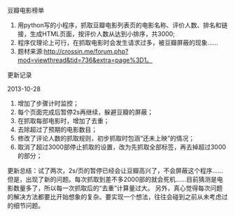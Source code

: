 豆瓣电影榜单

1. 用python写的小程序，抓取豆瓣电影列表页的电影名称、评价人数、排名和链接，生成HTML页面，按评价人数从达到小排序，共3000;
2. 程序仅理论上可行，在抓取电影时会发生请求过多，被豆瓣屏蔽的现象……
3. 题材来源:http://crossin.me/forum.php?mod=viewthread&tid=736&extra=page%3D1。

更新记录

2013-10-28

1. 增加了步骤计时监控；
2. 每个页面完成后暂停2s再继续，躲避豆瓣的屏蔽；
3. 在抓取每部电影时，增加了去重；
4. 去除超过了预期的电影数目；
5. 修改了评论人数的抓取规则，初步抓取时包涵“还未上映”的情况；
6. 取消了超过3000部停止抓取的设置，改为先抓取全部标签，再去掉超过3000的部分；


更新总结：试了两次，2s/页的暂停已经会让豆瓣高兴了，不会屏蔽这个程序……但是，出现了新的问题。每次抓取到差不多2000部的就会死机……目前猜测是电 
影数量多了，所以每一次抓取后的“去重”计算量过大。
另外，真心觉得每次问题的解决方法都要比开始想象的复杂。要实现一个想法，往往会碰到之前从未考虑过的细节问题。
